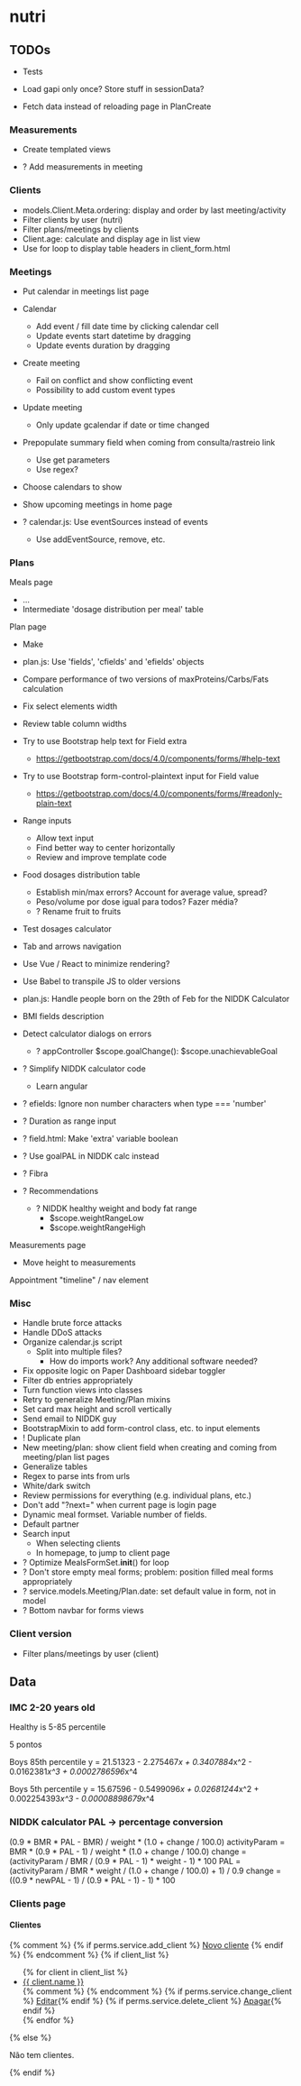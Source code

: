 # nutri

## TODOs

* Tests

* Load gapi only once? Store stuff in sessionData?

* Fetch data instead of reloading page in PlanCreate


### Measurements

* Create templated views

* ? Add measurements in meeting


### Clients

* models.Client.Meta.ordering: display and order by last meeting/activity
* Filter clients by user (nutri)
* Filter plans/meetings by clients
* Client.age: calculate and display age in list view
* Use for loop to display table headers in client_form.html


### Meetings

* Put calendar in meetings list page

* Calendar
  * Add event / fill date time by clicking calendar cell
  * Update events start datetime by dragging
  * Update events duration by dragging

* Create meeting
  * Fail on conflict and show conflicting event
  * Possibility to add custom event types

* Update meeting
  * Only update gcalendar if date or time changed

* Prepopulate summary field when coming from consulta/rastreio link
  * Use get parameters
  * Use regex?
* Choose calendars to show
* Show upcoming meetings in home page
* ? calendar.js: Use eventSources instead of events
  * Use addEventSource, remove, etc.


### Plans

Meals page
  * ...
  * Intermediate 'dosage distribution per meal' table

Plan page
  * Make 
  * plan.js: Use 'fields', 'cfields' and 'efields' objects
  * Compare performance of two versions of maxProteins/Carbs/Fats calculation
  * Fix select elements width
  * Review table column widths
  * Try to use Bootstrap help text for Field extra
    * https://getbootstrap.com/docs/4.0/components/forms/#help-text
  * Try to use Bootstrap form-control-plaintext input for Field value
    * https://getbootstrap.com/docs/4.0/components/forms/#readonly-plain-text
  * Range inputs
    * Allow text input
    * Find better way to center horizontally
    * Review and improve template code
  * Food dosages distribution table
    * Establish min/max errors? Account for average value, spread?
    * Peso/volume por dose igual para todos? Fazer média?
    * ? Rename fruit to fruits
  * Test dosages calculator

  * Tab and arrows navigation
  * Use Vue / React to minimize rendering?
  * Use Babel to transpile JS to older versions
  * plan.js: Handle people born on the 29th of Feb for the NIDDK Calculator
  * BMI fields description
  * Detect calculator dialogs on errors
    * ? appController $scope.goalChange(): $scope.unachievableGoal
  * ? Simplify NIDDK calculator code
    * Learn angular
  * ? efields: Ignore non number characters when type === 'number'
  * ? Duration as range input
  * ? field.html: Make 'extra' variable boolean
  * ? Use goalPAL in NIDDK calc instead
  * ? Fibra
  * ? Recommendations
    * ? NIDDK healthy weight and body fat range
      * $scope.weightRangeLow
      * $scope.weightRangeHigh

Measurements page
  * Move height to measurements

Appointment "timeline" / nav element


### Misc
* Handle brute force attacks
* Handle DDoS attacks
* Organize calendar.js script
  * Split into multiple files?
    * How do imports work? Any additional software needed?
* Fix opposite logic on Paper Dashboard sidebar toggler
* Filter db entries appropriately
* Turn function views into classes
* Retry to generalize Meeting/Plan mixins
* Set card max height and scroll vertically
* Send email to NIDDK guy
* BootstrapMixin to add form-control class, etc. to input elements
* ! Duplicate plan
* New meeting/plan: show client field when creating and coming from meeting/plan list pages
* Generalize tables
* Regex to parse ints from urls
* White/dark switch
* Review permissions for everything (e.g. individual plans, etc.)
* Don't add "?next=" when current page is login page
* Dynamic meal formset. Variable number of fields.
* Default partner
* Search input
  * When selecting clients
  * In homepage, to jump to client page
* ? Optimize MealsFormSet.__init__() for loop
* ? Don't store empty meal forms; problem: position filled meal forms appropriately
* ? service.models.Meeting/Plan.date: set default value in form, not in model
* ? Bottom navbar for forms views


### Client version
* Filter plans/meetings by user (client)



## Data

### IMC 2-20 years old

Healthy is 5-85 percentile

5 pontos

Boys 85th percentile
y = 21.51323 - 2.275467*x + 0.3407884*x^2 - 0.0162381*x^3 + 0.0002786596*x^4

Boys 5th percentile
y = 15.67596 - 0.5499096*x + 0.02681244*x^2 + 0.002254393*x^3 - 0.00008898679*x^4


### NIDDK calculator PAL -> percentage conversion

(0.9 * BMR * PAL - BMR) / weight * (1.0 + change / 100.0)
activityParam = BMR * (0.9 * PAL - 1) / weight * (1.0 + change / 100.0)
change = (activityParam / BMR / (0.9 * PAL - 1) * weight - 1) * 100
PAL = (activityParam / BMR * weight / (1.0 + change / 100.0) + 1) / 0.9
change = ((0.9 * newPAL - 1) / (0.9 * PAL - 1) - 1) * 100


### Clients page

  <div class="card">
    <div class="card-header">
      <h4 class="card-title">Clientes</h4>
    </div>
    <div class="card-body">
      {% comment %} {% if perms.service.add_client %}
        <a class="btn btn-primary" href="{% url 'client-create' %}">Novo cliente</a>
      {% endif %} {% endcomment %}
      {% if client_list %}
        <ul class="list-unstyled team-members">
          {% for client in client_list %}
            <li>
              <div class="row">
                <div class="col-md-8 col-8">
                  <a href="{{ client.get_absolute_url }}">{{ client.name }}</a>
                </div>
                <div class="col-md-4 col-4 text-right">
                  {% comment %} <btn class="btn btn-sm btn-outline-success btn-round btn-icon"><i class="fa fa-envelope"></i></btn> {% endcomment %}
                  {% if perms.service.change_client %} <a class="btn btn-primary" href="{% url 'client-update' client.pk %}">Editar</a>{% endif %}
                  {% if perms.service.delete_client %} <a class="btn btn-secondary" href="{% url 'client-delete' client.pk %}">Apagar</a>{% endif %}
                </div>
              </div>
            </li>
          {% endfor %}
        </ul>
      {% else %}
        <p>Não tem clientes.</p>
      {% endif %}  
    </div>
  </div>
